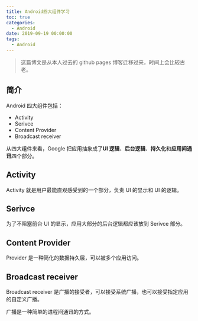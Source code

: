 ```yaml
---
title: Android四大组件学习
toc: true
categories:
  - Android
date: 2019-09-19 00:00:00
tags:
  - Android
---
```


> 这篇博文是从本人过去的 github pages 博客迁移过来，时间上会比较古老。

## 简介

Android 四大组件包括：

- Activity
- Serivce
- Content Provider
- Broadcast receiver

从四大组件来看，Google 把应用抽象成了**UI 逻辑**、**后台逻辑**、**持久化**和**应用间通讯**四个部分。

<!--more-->

## Activity

Activity 就是用户最能直观感受到的一个部分，负责 UI 的显示和 UI 的逻辑。

## Serivce

为了不阻塞前台 UI 的显示，应用大部分的后台逻辑都应该放到 Serivce 部分。

## Content Provider

Provider 是一种简化的数据持久层，可以被多个应用访问。

## Broadcast receiver

Broadcast receiver 是广播的接受者，可以接受系统广播，也可以接受指定应用的自定义广播。

广播是一种简单的进程间通讯的方式。
